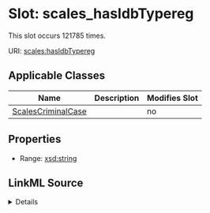 

# Slot: scales_hasIdbTypereg




This slot occurs 121785 times.


URI: [scales:hasIdbTypereg](http://schemas.scales-okn.org/rdf/scales#hasIdbTypereg)



<!-- no inheritance hierarchy -->





## Applicable Classes

| Name | Description | Modifies Slot |
| --- | --- | --- |
| [ScalesCriminalCase](../classes/ScalesCriminalCase.md) |  |  no  |







## Properties

* Range: [xsd:string](http://www.w3.org/2001/XMLSchema#string)







## LinkML Source

<details>

```yaml
name: scales_hasIdbTypereg
from_schema: okns:scales-kg
rank: 1000
slot_uri: scales:hasIdbTypereg
alias: scales_hasIdbTypereg
domain_of:
- scales_CriminalCase
range: string

```
</details>